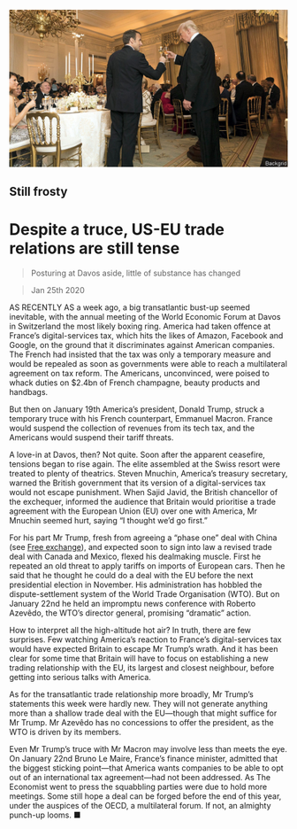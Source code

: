 ![](./images/20200125_FNP003_0.jpg)

## Still frosty

# Despite a truce, US-EU trade relations are still tense

> Posturing at Davos aside, little of substance has changed

> Jan 25th 2020

AS RECENTLY AS a week ago, a big transatlantic bust-up seemed inevitable, with the annual meeting of the World Economic Forum at Davos in Switzerland the most likely boxing ring. America had taken offence at France’s digital-services tax, which hits the likes of Amazon, Facebook and Google, on the ground that it discriminates against American companies. The French had insisted that the tax was only a temporary measure and would be repealed as soon as governments were able to reach a multilateral agreement on tax reform. The Americans, unconvinced, were poised to whack duties on $2.4bn of French champagne, beauty products and handbags.

But then on January 19th America’s president, Donald Trump, struck a temporary truce with his French counterpart, Emmanuel Macron. France would suspend the collection of revenues from its tech tax, and the Americans would suspend their tariff threats.

A love-in at Davos, then? Not quite. Soon after the apparent ceasefire, tensions began to rise again. The elite assembled at the Swiss resort were treated to plenty of theatrics. Steven Mnuchin, America’s treasury secretary, warned the British government that its version of a digital-services tax would not escape punishment. When Sajid Javid, the British chancellor of the exchequer, informed the audience that Britain would prioritise a trade agreement with the European Union (EU) over one with America, Mr Mnuchin seemed hurt, saying “I thought we’d go first.”

For his part Mr Trump, fresh from agreeing a “phase one” deal with China (see [Free exchange](https://www.economist.com//finance-and-economics/2020/01/25/the-costs-of-americas-lurch-towards-managed-trade)), and expected soon to sign into law a revised trade deal with Canada and Mexico, flexed his dealmaking muscle. First he repeated an old threat to apply tariffs on imports of European cars. Then he said that he thought he could do a deal with the EU before the next presidential election in November. His administration has hobbled the dispute-settlement system of the World Trade Organisation (WTO). But on January 22nd he held an impromptu news conference with Roberto Azevêdo, the WTO’s director general, promising “dramatic” action.

How to interpret all the high-altitude hot air? In truth, there are few surprises. Few watching America’s reaction to France’s digital-services tax would have expected Britain to escape Mr Trump’s wrath. And it has been clear for some time that Britain will have to focus on establishing a new trading relationship with the EU, its largest and closest neighbour, before getting into serious talks with America.

As for the transatlantic trade relationship more broadly, Mr Trump’s statements this week were hardly new. They will not generate anything more than a shallow trade deal with the EU—though that might suffice for Mr Trump. Mr Azevêdo has no concessions to offer the president, as the WTO is driven by its members.

Even Mr Trump’s truce with Mr Macron may involve less than meets the eye. On January 22nd Bruno Le Maire, France’s finance minister, admitted that the biggest sticking point—that America wants companies to be able to opt out of an international tax agreement—had not been addressed. As The Economist went to press the squabbling parties were due to hold more meetings. Some still hope a deal can be forged before the end of this year, under the auspices of the OECD, a multilateral forum. If not, an almighty punch-up looms. ■